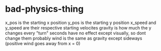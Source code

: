 # bad-physics-thing

x_pos is the starting x position
y_pos is the starting y position
x_speed and y_speed are their respective starting velocites
gravity is how much the y changes every "turn"
seconds have no effect except visually, so dont change them probably
wind is the same as gravity except sideways (positive wind goes away from x = 0)
